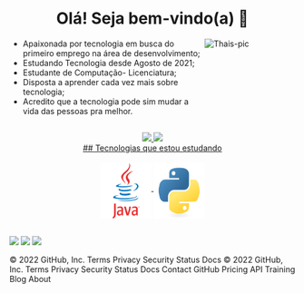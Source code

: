 <h1 align="center" >Olá! Seja bem-vindo(a) 👋</h1>
<div>
  <img align="right" height="160" width="160" alt="Thais-pic" title="Thais-pic" src="https://picrew.me/shareImg/org/202206/395214_crQBypHc.png" />
 
 - Apaixonada por tecnologia em busca do primeiro emprego na área de desenvolvimento;
 - Estudando Tecnologia desde Agosto de 2021;
 - Estudante de Computação- Licenciatura;
 - Disposta a aprender cada vez mais sobre tecnologia; 
 - Acredito que a tecnologia pode sim mudar a vida das pessoas pra melhor.

##
<div align="center">

</div>

<div align="center">
  <a href="https://github.com/Thaisalessandra">
  <img height="170em" src="https://github-readme-stats.vercel.app/api?username=Thaisalessandra&show_icons=true&theme=dracula&include_all_commits=true&count_private=true"/>
  <img height="170em" src="https://github-readme-stats.vercel.app/api/top-langs/?username=Thaisalessandra&layout=compact&langs_count=7&theme=dracula"/>
  </div>
  <div align="center">
  ##                                            Tecnologias que estou estudando
    
  </div>
<div align="center"><br>
   <img align="middle" alt="thais-java" height="100" width="90" src="https://raw.githubusercontent.com/devicons/devicon/1119b9f84c0290e0f0b38982099a2bd027a48bf1/icons/java/java-original-wordmark.svg">
  <img align="middle" alt="thais-Python" height="100" width="90" src="https://raw.githubusercontent.com/devicons/devicon/master/icons/python/python-original.svg"> 
  
</div>
  
  ##
 
<div> 
 
  <a href="https://www.instagram.com/neuroticathais/" target="_blank"><img src="https://img.shields.io/badge/-Instagram-%23E4405F?style=for-the-badge&logo=instagram&logoColor=white" target="_blank"></a>
  <a href = "mailto:taaysalessandra@gmail.com"><img src="https://img.shields.io/badge/-Gmail-%23333?style=for-the-badge&logo=gmail&logoColor=white" target="_blank"></a>
  <a href="https://www.linkedin.com/in/thais-alessandra-de-souza-costa-49a73614b/" target="_blank"><img src="https://img.shields.io/badge/-LinkedIn-%230077B5?style=for-the-badge&logo=linkedin&logoColor=white" target="_blank"></a> 

 
</div>
© 2022 GitHub, Inc.
Terms
Privacy
Security
Status
Docs
© 2022 GitHub, Inc.
Terms
Privacy
Security
Status
Docs
Contact GitHub
Pricing
API
Training
Blog
About
